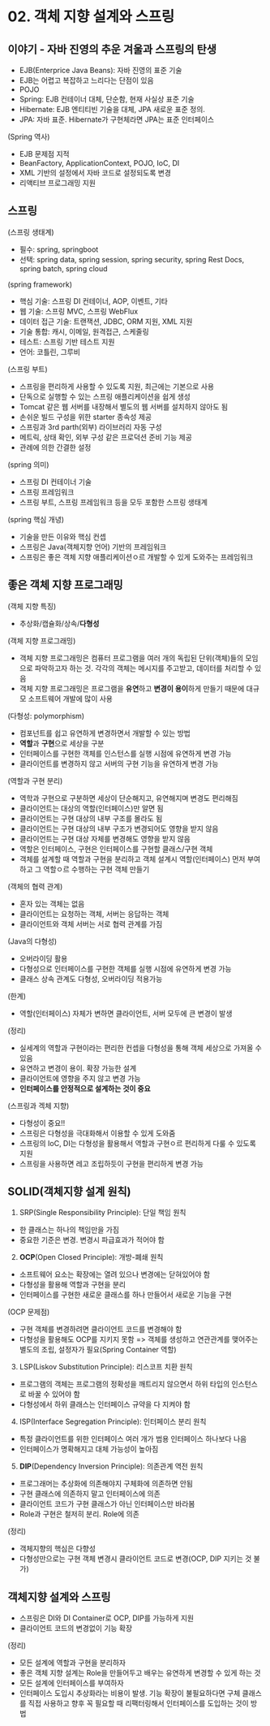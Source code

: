 # 02. 객체 지향 설계와 스프링

## 이야기 - 자바 진영의 추운 겨울과 스프링의 탄생
- EJB(Enterprice Java Beans): 자바 진영의 표준 기술
- EJB는 어렵고 복잡하고 느리다는 단점이 있음
- POJO
- Spring: EJB 컨테이너 대체, 단순함, 현재 사실상 표준 기술
- Hibernate: EJB 엔티티빈 기술을 대체, JPA 새로운 표준 정의. 
- JPA: 자바 표준. Hibernate가 구현체라면 JPA는 표준 인터페이스

(Spring 역사)
- EJB 문제점 지적
- BeanFactory, ApplicationContext, POJO, IoC, DI
- XML 기반의 설정에서 자바 코드로 설정되도록 변경
- 리액티브 프로그래밍 지원

## 스프링
(스프링 생태계)
- 필수: spring, springboot
- 선택: spring data, spring session, spring security, spring Rest Docs, spring batch, spring cloud

(spring framework)
- 핵심 기술: 스프링 DI 컨테이너, AOP, 이벤트, 기타
- 웹 기술: 스프링 MVC, 스프링 WebFlux
- 데이터 접근 기술: 트랜잭션, JDBC, ORM 지원, XML 지원
- 기술 통합: 캐시, 이메일, 원격접근, 스케줄링
- 테스트: 스프링 기반 테스트 지원
- 언어: 코틀린, 그루비

(스프링 부트)
- 스프링을 편리하게 사용할 수 있도록 지원, 최근에는 기본으로 사용
- 단독으로 실행할 수 있는 스프링 애플리케이션을 쉽게 생성
- Tomcat 같은 웹 서버를 내장해서 별도의 웹 서버를 설치하지 않아도 됨
- 손쉬운 빌드 구성을 위한 starter 종속성 제공
- 스프링과 3rd parth(외부) 라이브러리 자동 구성
- 메트릭, 상태 확인, 외부 구성 같은 프로덕션 준비 기능 제공
- 관례에 의한 간결한 설정

(spring 의미)
- 스프링 DI 컨테이너 기술
- 스프링 프레임워크
- 스프링 부트, 스프링 프레임워크 등을 모두 포함한 스프링 생태계

(spring 핵심 개녕)
- 기술을 만든 이유와 핵심 컨셉
- 스프링은 Java(객체지향 언어) 기반의 프레임워크
- 스프링은 좋은 객체 지향 애플리케이션ㅇ르 개발할 수 있게 도와주는 프레임워크

## 좋은 객체 지향 프로그래밍
(객체 지향 특징)
- 추상화/캡슐화/상속/**다형성**

(객체 지향 프로그래밍)
- 객체 지향 프로그래밍은 컴퓨터 프로그램을 여러 개의 독립된 단위(객체)들의 모임으로 파악하고자 하는 것. 각각의 객체는 메시지를 주고받고, 데이터를 처리할 수 있음
- 객체 지향 프로그래밍은 프로그램을 **유연**하고 **변경이 용이**하게 만들기 때문에 대규모 소프트웨어 개발에 많이 사용

(다형성: polymorphism)
- 컴포넌트를 쉽고 유연하게 변경하면서 개발할 수 있는 방법
- **역할**과 **구현**으로 세상을 구분
- 인터페이스를 구현한 객체를 인스턴스를 실행 시점에 유연하게 변경 가능
- 클라이언트를 변경하지 않고 서버의 구현 기능을 유연하게 변경 가능

(역할과 구현 분리)
- 역학과 구현으로 구분하면 세상이 단순해지고, 유연해지며 변경도 편리해짐
- 클라이언트는 대상의 역할(인터페이스)만 알면 됨
- 클라이언트는 구현 대상의 내부 구조를 몰라도 됨
- 클라이언트는 구현 대상의 내부 구조가 변경되어도 영향을 받지 않음
- 클라이언트는 구현 대상 자체를 변경해도 영향을 받지 않음
- 역할은 인터페이스, 구현은 인터페이스를 구현할 클래스/구현 객체
- 객체를 설계할 때 역할과 구현을 분리하고 객체 설계시 역할(인터페이스) 먼저 부여하고 그 역할ㅇ르 수행하는 구현 객체 만들기

(객체의 협력 관계)
- 혼자 있는 객체는 없음
- 클라이언트는 요청하는 객체, 서버는 응답하는 객체
- 클라이언트와 객체 서버는 서로 협력 관계를 가짐

(Java의 다형성)
- 오버라이딩 활용
- 다형성으로 인터페이스를 구현한 객체를 실행 시점에 유연하게 변경 가능
- 클래스 상속 관계도 다형성, 오버라이딩 적용가능

(한계)
- 역할(인터페이스) 자체가 변하면 클라이언트, 서버 모두에 큰 변경이 발생

(정리)
- 실세계의 역할과 구현이라는 편리한 컨셉을 다형성을 통해 객체 세상으로 가져올 수 있음
- 유연하고 변경이 용이. 확장 가능한 설계
- 클라이언트에 영향을 주지 않고 변경 가능
- **인터페이스를 안정적으로 설계하는 것이 중요**

(스프링과 겍체 지향)
- 다형성이 중요!!
- 스프링은 다형성을 극대화해서 이용할 수 있게 도와줌
- 스프링의 IoC, DI는 다형성을 활용해서 역할과 구현ㅇ르 편리하게 다룰 수 있도록 지원
- 스프링을 사용하면 레고 조립하듯이 구현을 편리하게 변경 가능

## SOLID(객체지향 설계 원칙)
1) SRP(Single Responsibility Principle): 단일 책임 원칙
- 한 클래스는 하나의 책임만을 가짐
- 중요한 기준은 변경. 변경시 파급효과가 적어야 함

2) **OCP**(Open Closed Principle): 개방-폐쇄 원칙
- 소프트웨어 요소는 확장에는 열려 있으나 변경에는 닫혀있어야 함
- 다형성을 활용해 역할과 구현을 분리
- 인터페이스를 구현한 새로운 클래스를 하나 만들어서 새로운 기능을 구현

(OCP 문제점)
- 구현 객체를 변경하려면 클라이언트 코드를 변경해야 함
- 다형성을 활용해도 OCP를 지키지 못함
=> 객체를 생성하고 연관관계를 맺어주는 별도의 조립, 설정자가 필요(Spring Container 역할)

3) LSP(Liskov Substitution Principle): 리스코프 치환 원칙
- 프로그램의 객체는 프로그램의 정확성을 깨트리지 않으면서 하위 타입의 인스턴스로 바꿀 수 있어야 함
- 다형성에서 하위 클래스는 인터페이스 규약을 다 지켜야 함

4) ISP(Interface Segregation Principle): 인터페이스 분리 원칙
- 특정 클라이언트를 위한 인터페이스 여러 개가 범용 인터페이스 하나보다 나음
- 인터페이스가 명확해지고 대체 가능성이 높아짐

5) **DIP**(Dependency Inversion Principle): 의존관계 역전 원칙
- 프로그래머는 추상화에 의존해야지 구체화에 의존하면 안됨
- 구현 클래스에 의존하지 말고 인터페이스에 의존
- 클라이언트 코드가 구현 클래스가 아닌 인터페이스만 바라봄
- Role과 구현은 철저히 분리. Role에 의존

(정리)
- 객체지향의 핵심은 다향성
- 다형성만으로는 구현 객체 변경시 클라이언트 코드로 변경(OCP, DIP 지키는 것 불가)


## 객체지향 설계와 스프링
- 스프링은 DI와 DI Container로 OCP, DIP를 가능하게 지원
- 클라이언트 코드의 변경없이 기능 확장

(정리)
- 모든 설계에 역할과 구현을 분리하자
- 좋은 객체 지향 설계는 Role을 만들어두고 배우는 유연하게 변경할 수 있게 하는 것
- 모든 설계에 인터페이스를 부여하자
- 인터페이스 도입시 추상화라는 비용이 발생. 기능 확장이 불필요하다면 구체 클래스를 직접 사용하고 향후 꼭 필요할 때 리팩터링해서 인터페이스를 도입하는 것이 방법
